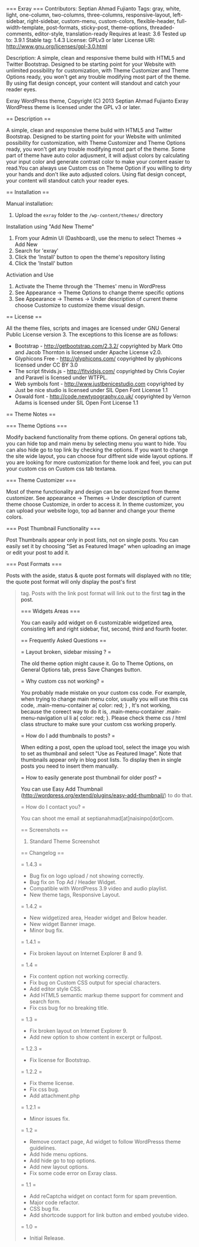 === Exray ===
Contributors: Septian Ahmad Fujianto
Tags: gray, white, light, one-column, two-columns, three-columns, responsive-layout, left-sidebar, right-sidebar, custom-menu, custom-colors, flexible-header, full-width-template, post-formats, sticky-post, theme-options, threaded-comments, editor-style, translation-ready
Requires at least: 3.6
Tested up to: 3.9.1
Stable tag: 1.4.3
License: GPLv3 or later
License URI: http://www.gnu.org/licenses/gpl-3.0.html

Description: A simple, clean and responsive theme build with HTML5 and Twitter Bootstrap. Designed to be starting point for your Website with unlimited possibility for customization, with Theme Customizer and Theme Options ready, you won't get any trouble modifying most part of the theme. By using flat design concept, your content will standout and catch your reader eyes.      

Exray WordPress theme, Copyright (C) 2013 Septian Ahmad Fujianto 
Exray WordPress theme is licensed under the GPL v3 or later.

== Description ==

A simple, clean and responsive theme build with HTML5 and Twitter Bootstrap. 
Designed to be starting point for your Website with unlimited possibility for customization, with Theme Customizer and Theme Options ready, you won't get any trouble modifying most part of the theme.
Some part of theme have auto color adjusment, it will adjust colors by calculating your input color and generate contrast color to make your content easier to read.You can always use Custom css on Theme Option if you willing to dirty your hands and don't like auto adjusted colors.
Using flat design concept, your content will standout catch your reader eyes.  

== Installation ==

Manual installation:

1. Upload the `exray` folder to the `/wp-content/themes/` directory

Installation using "Add New Theme"

1. From your Admin UI (Dashboard), use the menu to select Themes -> Add New
2. Search for 'exray'
3. Click the 'Install' button to open the theme's repository listing
4. Click the 'Install' button

Activiation and Use

1. Activate the Theme through the 'Themes' menu in WordPress
2. See Appearance -> Theme Options to change theme specific options
3. See Appearance -> Themes -> Under description of current theme choose Customize to customize theme visual design.

== License ==

All the theme files, scripts and images are licensed under GNU General Public License version 3.
The exceptions to this license are as follows:
* Bootstrap - http://getbootstrap.com/2.3.2/ copyrighted by Mark Otto and Jacob Thornton is licensed under Apache License v2.0.
* Glyphicons Free - http://glyphicons.com/ copyrighted by glyphicons licensed under CC BY 3.0
* The script fitvids.js - http://fitvidsjs.com/ copyrighted by Chris Coyier and Paravel is licensed under WTFPL.
* Web symbols font - http://www.justbenicestudio.com copyrighted by Just be nice studio is licensed under SIL Open Font License 1.1
* Oswald font - http://code.newtypography.co.uk/ copyrighted by Vernon Adams is licensed under SIL Open Font License 1.1


== Theme Notes ==

=== Theme Options ===

Modify backend functionality from theme options. On general options tab, you can hide top and main menu by selecting menu you want to hide. You can also hide go to top link by checking the options. If you want to change the site wide layout, you can choose four diffrent side wide layout options. If you are looking for more customization for theme look and feel, you can put your custom css on Custom css tab textarea.

=== Theme Customizer ===

Most of theme functionality and design can be customized from theme customizer. See appearance -> Themes -> Under description of current theme choose Customize, in order to access it. In theme customizer, you can upload your website logo, top ad banner and change your theme colors.  

=== Post Thumbnail Functionality ===

Post Thumbnails appear only in post lists, not on single posts.
You can easily set it by choosing "Set as Featured Image" when uploading an image or edit your post to add it.

=== Post Formats ===

Posts with the aside, status & quote post formats will displayed with no title;
the quote post format will only display the post's first <blockquote> tag.
Posts with the link post format will link out to the first <a> tag in the post.

=== Widgets Areas ===

You can easily add widget on 6 customizable widgetized area, consisting left and right sidebar, fist, second, third and fourth footer.  

== Frequently Asked Questions ==

= Layout broken, sidebar missing ? =

The old theme option might cause it. Go to Theme Options, on General Options tab, press Save Changes button.

= Why custom css not working? =

You probably made mistake on your custom css code. For example, when trying to change main menu color, usually you will use this css code, 
.main-menu-container a{ color: red; } , It's not working, because the coreect way to do it is, .main-menu-container .main-menu-navigation ul li a{ color: red; }. Please check theme css / html class structure to make sure your custom css working properly.

= How do I add thumbnails to posts? =

When editing a post, open the upload tool, select the image you wish to set as thumbnail
and select "Use as Featured Image". Note that thumbnails appear only in blog post lists.
To display then in single posts you need to insert them manually.

= How to easily generate post thumbnail for older post? =

You can use Easy Add Thumbnail (http://wordpress.org/extend/plugins/easy-add-thumbnail/) to do that.

= How do I contact you? =

You can shoot me email at septianahmad[at]naisinpo[dot]com.

== Screenshots ==

1. Standard Theme Screenshot

== Changelog ==

= 1.4.3 =
* Bug fix on logo upload / not showing correctly.
* Bug fix on Top Ad / Header Widget.
* Compatible with WordPress 3.9 video and audio playlist.
* New theme tags, Responsive Layout.

= 1.4.2 =
* New widgetized area, Header widget and Below header.
* New widget Banner image.
* Minor bug fix.

= 1.4.1 =
* Fix broken layout on Internet Explorer 8 and 9.

= 1.4 =
* Fix content option not working correctly.
* Fix bug on Custom CSS output for special characters.
* Add editor style CSS.
* Add HTML5 semantic markup theme support for comment and search form.
* Fix css bug for no breaking title.

= 1.3 =
* Fix broken layout on Internet Explorer 9.
* Add new option to show content in excerpt or fullpost.

= 1.2.3 =
* Fix license for Bootstrap.

= 1.2.2 =
* Fix theme license.
* Fix css bug.
* Add attachment.php

= 1.2.1 =
* Minor issues fix.

= 1.2 =
* Remove contact page, Ad widget to follow WordPresss theme guidelines.
* Add hide menu options.
* Add hide go to top options.
* Add new layout options.
* Fix some code error on Exray class.

= 1.1 =
* Add reCaptcha widget on contact form for spam prevention.
* Major code refactor.
* CSS bug fix.
* Add shortcode support for link button and embed youtube video.

= 1.0 =
* Initial Release.